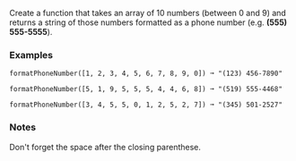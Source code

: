 Create a function that takes an array of 10 numbers (between 0 and 9) and returns a string of those numbers formatted as a phone number (e.g. **(555) 555-5555**).


### Examples ###
    formatPhoneNumber([1, 2, 3, 4, 5, 6, 7, 8, 9, 0]) ➞ "(123) 456-7890"

    formatPhoneNumber([5, 1, 9, 5, 5, 5, 4, 4, 6, 8]) ➞ "(519) 555-4468"

    formatPhoneNumber([3, 4, 5, 5, 0, 1, 2, 5, 2, 7]) ➞ "(345) 501-2527"


### Notes ###
Don't forget the space after the closing parenthese.
